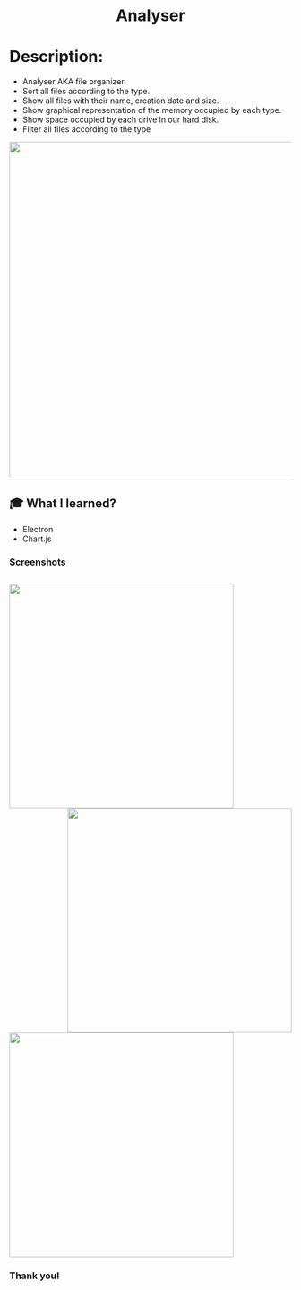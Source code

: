 <h1 align="center">
  Analyser
</h1>

# Description:
- Analyser AKA file organizer
- Sort all files according to the type.
- Show all files with their name, creation date and size.
- Show graphical representation of the memory occupied by each type.
- Show space occupied by each drive in our hard disk.
- Filter all files according to the type

<img src="https://user-images.githubusercontent.com/57831888/117578557-93a94500-b10c-11eb-9ada-08ae3c9c2a51.JPG" width="600px">


## 🎓 What I learned?
- Electron
- Chart.js


### Screenshots
<img src="https://user-images.githubusercontent.com/57831888/117578555-92781800-b10c-11eb-8896-216c677b761d.JPG" width="400px"   > <img src="https://user-images.githubusercontent.com/57831888/117578557-93a94500-b10c-11eb-9ada-08ae3c9c2a51.JPG" width="400px"  align="right" >
---
<img src="https://user-images.githubusercontent.com/57831888/117578558-9441db80-b10c-11eb-8e30-719353df6062.JPG" width="400px"  >


### Thank you!